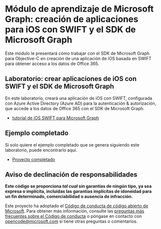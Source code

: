 # <a name="microsoft-graph-training-module---build-ios-apps-with-swift-and-the-microsoft-graph-sdk"></a>Módulo de aprendizaje de Microsoft Graph: creación de aplicaciones para iOS con SWIFT y el SDK de Microsoft Graph

Este módulo le presentará cómo trabajar con el SDK de Microsoft Graph para Objective-C en creación de una aplicación de iOS basada en SWIFT para obtener acceso a los datos de Office 365.

## <a name="lab---build-ios-apps-with-swift-and-the-microsoft-graph-sdk"></a>Laboratorio: crear aplicaciones de iOS con SWIFT y el SDK de Microsoft Graph

En este laboratorio, creará una aplicación de iOS con SWIFT, configurada con Azure Active Directory (Azure AD) para la autenticación & autorización, que accede a los datos de Office 365 con el SDK de Microsoft Graph.

- [tutorial de iOS SWIFT para Microsoft Graph](https://docs.microsoft.com/graph/tutorials/ios-swift)

## <a name="completed-sample"></a>Ejemplo completado

Si solo quiere el ejemplo completado que se genera siguiendo este laboratorio, puede encontrarlo aquí.

- [Proyecto completado](demo)

## <a name="disclaimer"></a>Aviso de declinación de responsabilidades

**Este código se proporciona _tal cual_ sin garantías de ningún tipo, ya sea expresa o implícita, incluidas las garantías implícitas de idoneidad para un fin determinado, comerciabilidad o ausencia de infracción.**

Este proyecto ha adoptado el [Código de conducta de código abierto de Microsoft](https://opensource.microsoft.com/codeofconduct/). Para obtener más información, consulte las [preguntas más frecuentes sobre el Código de conducta](https://opensource.microsoft.com/codeofconduct/faq/) o póngase en contacto con [opencode@microsoft.com](mailto:opencode@microsoft.com) si tiene otras preguntas o comentarios.
